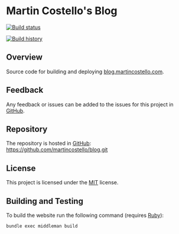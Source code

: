 # Martin Costello's Blog

[![Build status](https://img.shields.io/travis/martincostello/blog/main.svg)](https://travis-ci.org/martincostello/blog)

[![Build history](https://buildstats.info/travisci/chart/martincostello/blog?branch=main&includeBuildsFromPullRequest=false)](https://travis-ci.org/martincostello/blog)

## Overview

Source code for building and deploying [blog.martincostello.com](https://blog.martincostello.com/).

## Feedback

Any feedback or issues can be added to the issues for this project in [GitHub](https://github.com/martincostello/blog/issues).

## Repository

The repository is hosted in [GitHub](https://github.com/martincostello/blog): https://github.com/martincostello/blog.git

## License

This project is licensed under the [MIT](https://github.com/martincostello/blog/blob/main/LICENSE) license.

## Building and Testing

To build the website run the following command (requires [Ruby](https://www.ruby-lang.org/en/downloads/)):

```sh
bundle exec middleman build
```
